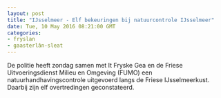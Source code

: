 ```yaml
---
layout: post
title: "IJsselmeer - Elf bekeuringen bij natuurcontrole IJsselmeer"
date: Tue, 10 May 2016 08:21:00 GMT
categories: 
- fryslan 
- gaasterlân-sleat 
---
```


De politie heeft zondag samen met It Fryske Gea en de Friese Uitvoeringsdienst Milieu en Omgeving (FUMO) een natuurhandhavingscontrole uitgevoerd langs de Friese IJsselmeerkust. Daarbij zijn elf overtredingen geconstateerd.
